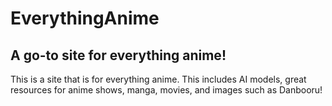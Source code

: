 # EverythingAnime

## A go-to site for everything anime!
This is a site that is for everything anime. This includes AI models, great resources for anime shows, manga, movies, and images such as Danbooru!
